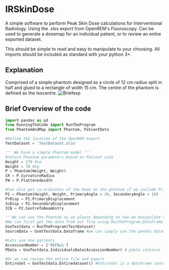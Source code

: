# IRSkinDose
A simple software to perform Peak Skin Dose calculations for Interventional Radiology. Using the .xlsx export from OpenREM's Fluoroscopy.
Can be used to generate a dosemap for an individual patient, or to review an entire exported dataset.

This should be simple to read and easy to manipulate to your choosing. All imports should be included as standard with your python 3+. 

## Explanation
Comprised of a simple phantom designed as a circle of 12 cm radius split in half and glued to a rectangle of width 15 cm. 
The centre of the phantom is defined as the Isocentre.
![Briefexp](https://github.com/WilsoncwRCH/IRSkinDose/assets/144329591/e8827087-26f3-4cd6-a752-283e121b43af)

## Brief Overview of the code
```python
import pandas as pd
from RunningTheCode import RunTheProgram
from PhantomAndMap import Phantom, PatientData

#Define the location of the OpenREM export
TestDataset = 'TestDataset.xlsx'

''' We have a simple Phantom model '''
#return Phantom parameters based on Patient size
Height = 170 #cm
Weight = 70 #kg
P = Phantom(Height, Weight)
CR = P.CurvatureRadius
FW = P.Flattenedwidth

#Can also get co-ordinates of the beam on the phantom if we include Primary and Secondary Angles
P2 = Phantom(Height, Weight, PrimaryAngle = 30, SecondaryAngle = 10)
PrDisp = P2.PrimaryDisplacement
ScDisp = P2.SecondaryDisplacement
ICB = P2.CentreToBeamEntry

'''We can use the Phantom as we please depending on how we manipulate the dataset'''
#We can first get the data from out file using RunTheProgram.Dataframe
UseTestdata = RunTheProgram(TestDataset)
SourceData = UsetTestdata.Dataframe #we can simply use the pandas dataframe on the phantom, or this is mostlly done for you.

#Lets use one patients
AccessionNumber = ['REFNu1']
PData = UseTestdata.IndividualsData(AccessionNumber) # pdata contains loads of information about the patient.

#Or we can review the entire file and export 
EntireSet = UseTestdata.Entiredataset() #EntireSet is a dataframe containing PSD estimates for every accession in the book
```





  
